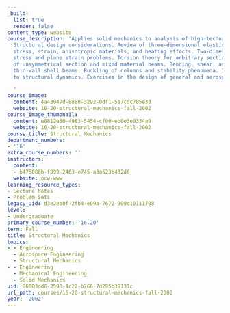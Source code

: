 ```yaml
---
_build:
  list: true
  render: false
content_type: website
course_description: 'Applies solid mechanics to analysis of high-technology structures.
  Structural design considerations. Review of three-dimensional elasticity theory;
  stress, strain, anisotropic materials, and heating effects. Two-dimensional plane
  stress and plane strain problems. Torsion theory for arbitrary sections. Bending
  of unsymmetrical section and mixed material beams. Bending, shear, and torsion of
  thin-wall shell beams. Buckling of columns and stability phenomena. Introduction
  to structural dynamics. Exercises in the design of general and aerospace structures.

  '
course_image:
  content: 4a43947d-8888-3292-0df1-5e7cdc705e33
  website: 16-20-structural-mechanics-fall-2002
course_image_thumbnail:
  content: e0812e80-4983-5454-cf00-eb0e3e0334a9
  website: 16-20-structural-mechanics-fall-2002
course_title: Structural Mechanics
department_numbers:
- '16'
extra_course_numbers: ''
instructors:
  content:
  - b475880b-f899-2463-e745-a3a623b432d6
  website: ocw-www
learning_resource_types:
- Lecture Notes
- Problem Sets
legacy_uid: d3e2ea0f-2fb4-e09a-7672-909c10111708
level:
- Undergraduate
primary_course_number: '16.20'
term: Fall
title: Structural Mechanics
topics:
- - Engineering
  - Aerospace Engineering
  - Structural Mechanics
- - Engineering
  - Mechanical Engineering
  - Solid Mechanics
uid: 96603dd6-2593-4c22-b766-7d295b39131c
url_path: courses/16-20-structural-mechanics-fall-2002
year: '2002'
---
```


